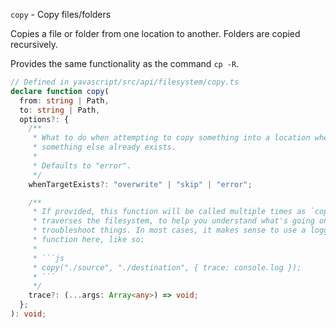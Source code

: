 `copy` - Copy files/folders

Copies a file or folder from one location to another. Folders are copied recursively.

Provides the same functionality as the command `cp -R`.

````ts
// Defined in yavascript/src/api/filesystem/copy.ts
declare function copy(
  from: string | Path,
  to: string | Path,
  options?: {
    /**
     * What to do when attempting to copy something into a location where
     * something else already exists.
     *
     * Defaults to "error".
     */
    whenTargetExists?: "overwrite" | "skip" | "error";

    /**
     * If provided, this function will be called multiple times as `copy`
     * traverses the filesystem, to help you understand what's going on and/or
     * troubleshoot things. In most cases, it makes sense to use a logging
     * function here, like so:
     *
     * ```js
     * copy("./source", "./destination", { trace: console.log });
     * ```
     */
    trace?: (...args: Array<any>) => void;
  };
): void;
````
